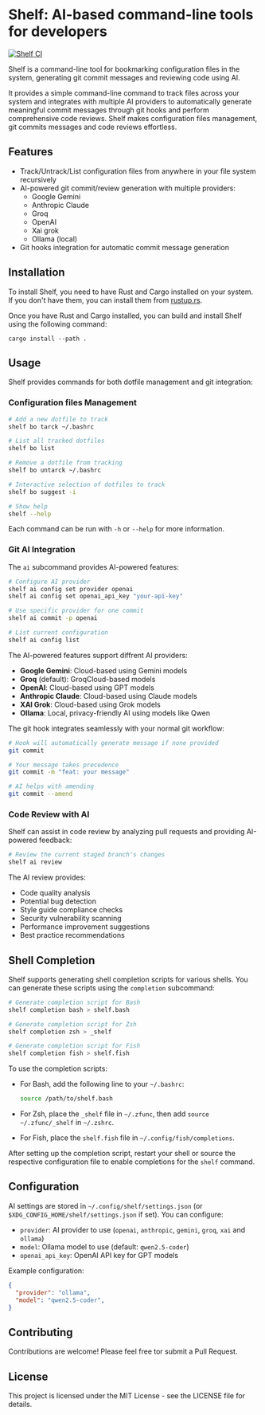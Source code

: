 # Shelf: AI-based command-line tools for developers

[![Shelf CI](https://github.com/ab22593k/shelf/actions/workflows/ci.yml/badge.svg)](https://github.com/ab22593k/shelf/actions/workflows/ci.yml)

Shelf is a command-line tool for bookmarking configuration files in the system, generating git commit
messages and reviewing code using AI.

It provides a simple command-line command to track files across your system and integrates with multiple AI
providers to automatically generate meaningful commit messages through git hooks and perform
comprehensive code reviews. Shelf makes configuration files management, git commits messages and
code reviews effortless.

## Features

- Track/Untrack/List configuration files from anywhere in your file system recursively
- AI-powered git commit/review generation with multiple providers:
  - Google Gemini
  - Anthropic Claude
  - Groq
  - OpenAI
  - Xai grok
  - Ollama (local)
- Git hooks integration for automatic commit message generation

## Installation

To install Shelf, you need to have Rust and Cargo installed on your system. If you don't have them,
you can install them from [rustup.rs](https://rustup.rs/).

Once you have Rust and Cargo installed, you can build and install Shelf using the following command:

```
cargo install --path .
```
## Usage

Shelf provides commands for both dotfile management and git integration:

### Configuration files Management

```bash
# Add a new dotfile to track
shelf bo tarck ~/.bashrc

# List all tracked dotfiles
shelf bo list

# Remove a dotfile from tracking
shelf bo untarck ~/.bashrc

# Interactive selection of dotfiles to track
shelf bo suggest -i

# Show help
shelf --help
```

Each command can be run with `-h` or `--help` for more information.

### Git AI Integration

The `ai` subcommand provides AI-powered features:

```bash
# Configure AI provider
shelf ai config set provider openai
shelf ai config set openai_api_key "your-api-key"

# Use specific provider for one commit
shelf ai commit -p openai

# List current configuration
shelf ai config list
```

The AI-powered features support diffrent AI providers:
- **Google Gemini**: Cloud-based using Gemini models
- **Groq** (default): GroqCloud-based models
- **OpenAI**: Cloud-based using GPT models
- **Anthropic Claude**: Cloud-based using Claude models
- **XAI Grok**: Cloud-based using Grok models
- **Ollama**: Local, privacy-friendly AI using models like Qwen

The git hook integrates seamlessly with your normal git workflow:
```bash
# Hook will automatically generate message if none provided
git commit

# Your message takes precedence
git commit -m "feat: your message"

# AI helps with amending
git commit --amend
```

### Code Review with AI

Shelf can assist in code review by analyzing pull requests and providing AI-powered feedback:

```bash
# Review the current staged branch's changes
shelf ai review
```

The AI review provides:
- Code quality analysis
- Potential bug detection
- Style guide compliance checks
- Security vulnerability scanning
- Performance improvement suggestions
- Best practice recommendations

## Shell Completion

Shelf supports generating shell completion scripts for various shells. You can generate these
scripts using the `completion` subcommand:

```bash
# Generate completion script for Bash
shelf completion bash > shelf.bash

# Generate completion script for Zsh
shelf completion zsh > _shelf

# Generate completion script for Fish
shelf completion fish > shelf.fish
```

To use the completion scripts:

- For Bash, add the following line to your `~/.bashrc`:

  ```bash
  source /path/to/shelf.bash
  ```

- For Zsh, place the `_shelf` file in `~/.zfunc`, then add `source ~/.zfunc/_shelf` in `~/.zshrc`.

- For Fish, place the `shelf.fish` file in `~/.config/fish/completions`.

After setting up the completion script, restart your shell or source the respective configuration file to enable completions for the `shelf` command.

## Configuration

AI settings are stored in `~/.config/shelf/settings.json` (or `$XDG_CONFIG_HOME/shelf/settings.json` if set). You can configure:

- `provider`: AI provider to use (`openai`, `anthropic`, `gemini`, `groq`, `xai` and `ollama`)
- `model`: Ollama model to use (default: `qwen2.5-coder`)
- `openai_api_key`: OpenAI API key for GPT models

Example configuration:
```json
{
  "provider": "ollama",
  "model": "qwen2.5-coder",
}
```

## Contributing

Contributions are welcome! Please feel free tor submit a Pull Request.

## License

This project is licensed under the MIT License - see the LICENSE file for details.
